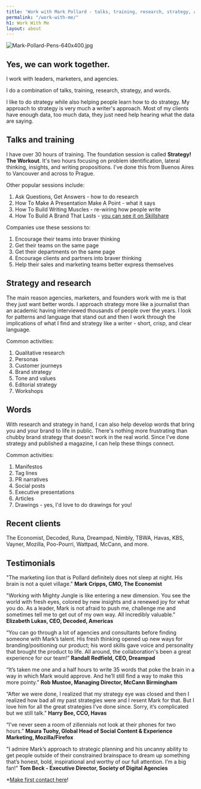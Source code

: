 ```yaml
---
title: 'Work with Mark Pollard - talks, training, research, strategy, and words '
permalink: "/work-with-me/"
h1: Work With Me
layout: about
---
```


![Mark-Pollard-Pens-640x400.jpg](/uploads/Mark-Pollard-Pens-640x400.jpg)

## Yes, we can work together.

I work with leaders, marketers, and agencies.

I do a combination of talks, training, research, strategy, and words.

I like to do strategy while also helping people learn how to do strategy. My approach to strategy is very much a writer's approach. Most of my clients have enough data, too much data, they just need help hearing what the data are saying.

## Talks and training

I have over 30 hours of training. The foundation session is called **Strategy! The Workout**. It's two hours focusing on problem identification, lateral thinking, insights, and writing propositions. I've done this from Buenos Aires to Vancouver and across to Prague.

Other popular sessions include:
1. Ask Questions, Get Answers - how to do research
2. How To Make A Presentation Make A Point - what it says
3. How To Build Writing Muscles - re-wiring how people write
4. How To Build A Brand That Lasts - [you can see it on Skillshare](http://skl.sh/markpollard)


Companies use these sessions to:
1. Encourage their teams into braver thinking
2. Get their teams on the same page
3. Get their departments on the same page
4. Encourage clients and partners into braver thinking
5. Help their sales and marketing teams better express themselves

## Strategy and research

The main reason agencies, marketers, and founders work with me is that they just want better words. I approach strategy more like a journalist than an academic having interviewed thousands of people over the years. I look for patterns and language that stand out and then I work through the implications of what I find and strategy like a writer - short, crisp, and clear language.

Common activities:
1. Qualitative research
2. Personas
3. Customer journeys
4. Brand strategy
5. Tone and values
6. Editorial strategy
7. Workshops

## Words

With research and strategy in hand, I can also help develop words that bring you and your brand to life in public. There's nothing more frustrating than chubby brand strategy that doesn't work in the real world. Since I've done strategy and published a magazine, I can help these things connect.

Common activities:
1. Manifestos
2. Tag lines
3. PR narratives
4. Social posts
5. Executive presentations
6. Articles
7. Drawings - yes, I'd love to do drawings for you!

## Recent clients

The Economist, Decoded, Runa, Dreampad, Nimbly, TBWA, Havas, KBS, Vayner, Mozilla, Poo-Pourri, Wattpad, McCann, and more.

## Testimonials

"The marketing lion that is Pollard definitely does not sleep at night. His brain is not a quiet village." **Mark Cripps, CMO, The Economist**

"Working with Mighty Jungle is like entering a new dimension. You see the world with fresh eyes, colored by new insights and a renewed joy for what you do. As a leader, Mark is not afraid to push me, challenge me and sometimes tell me to get out of my own way. All incredibly valuable." **Elizabeth Lukas, CEO, Decoded, Americas**

“You can go through a lot of agencies and consultants before finding someone with Mark’s talent. His fresh thinking opened up new ways for branding/positioning our product; his word skills gave voice and personality that brought the product to life.  All around, the collaboration's been a great experience for our team!” **Randall Redfield, CEO, Dreampad**

“It’s taken me one and a half hours to write 35 words that poke the brain in a way in which Mark would approve. And he’ll still find a way to make this more pointy.” **Rob Mustoe, Managing Director, McCann Birmingham**

“After we were done, I realized that my strategy eye was closed and then I realized how bad all my past strategies were and I resent Mark for that. But I love him for all the great strategies I’ve done since. Sorry, it’s complicated but we still talk.” **Harry Bee, CCO, Havas**

“I’ve never seen a room of zillennials not look at their phones for two hours.” **Maura Tuohy, Global Head of Social Content & Experience Marketing, Mozilla/Firefox**

"I admire Mark’s approach to strategic planning and his uncanny ability to get people outside of their constrained brainspace to dream up something that’s honest, bold, inspirational and worthy of our full attention. I’m a big fan!" **Tom Beck - Executive Director, Society of Digital Agencies**

*[Make first contact here](/contact)!
